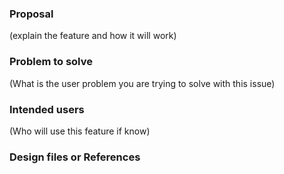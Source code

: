 ### Proposal

(explain the feature and how it will work)


### Problem to solve

(What is the user problem you are trying to solve with this issue)


### Intended users

(Who will use this feature if know)

### Design files or References
